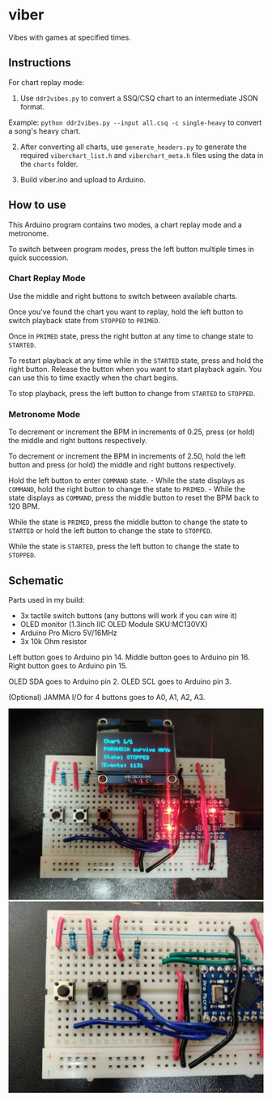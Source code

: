 # viber
Vibes with games at specified times.

## Instructions
For chart replay mode:

1) Use `ddr2vibes.py` to convert a SSQ/CSQ chart to an intermediate JSON format.

Example: `python ddr2vibes.py --input all.csq -c single-heavy` to convert a song's heavy chart.

2) After converting all charts, use `generate_headers.py` to generate the required `viberchart_list.h` and `viberchart_meta.h` files using the data in the `charts` folder.

3) Build viber.ino and upload to Arduino.

## How to use
This Arduino program contains two modes, a chart replay mode and a metronome.

To switch between program modes, press the left button multiple times in quick succession.

### Chart Replay Mode
Use the middle and right buttons to switch between available charts.

Once you've found the chart you want to replay, hold the left button to switch playback state from `STOPPED` to `PRIMED`.

Once in `PRIMED` state, press the right button at any time to change state to `STARTED`.

To restart playback at any time while in the `STARTED` state, press and hold the right button. Release the button when you want to start playback again. You can use this to time exactly when the chart begins.

To stop playback, press the left button to change from `STARTED` to `STOPPED`.

### Metronome Mode
To decrement or increment the BPM in increments of 0.25, press (or hold) the middle and right buttons respectively.

To decrement or increment the BPM in increments of 2.50, hold the left button and press (or hold) the middle and right buttons respectively.

Hold the left button to enter `COMMAND` state.
    - While the state displays as `COMMAND`, hold the right button to change the state to `PRIMED`.
    - While the state displays as `COMMAND`, press the middle button to reset the BPM back to 120 BPM.

While the state is `PRIMED`, press the middle button to change the state to `STARTED` or hold the left button to change the state to `STOPPED`.

While the state is `STARTED`, press the left button to change the state to `STOPPED`.

## Schematic
Parts used in my build:
- 3x tactile switch buttons (any buttons will work if you can wire it)
- OLED monitor (1.3inch IIC OLED Module SKU:MC130VX)
- Arduino Pro Micro 5V/16MHz
- 3x 10k Ohm resistor

Left button goes to Arduino pin 14.
Middle button goes to Arduino pin 16.
Right button goes to Arduino pin 15.

OLED SDA goes to Arduino pin 2.
OLED SCL goes to Arduino pin 3.

(Optional) JAMMA I/O for 4 buttons goes to A0, A1, A2, A3.

![Full picture](images/1.jpg)
![Wiring closeup](images/2.jpg)
